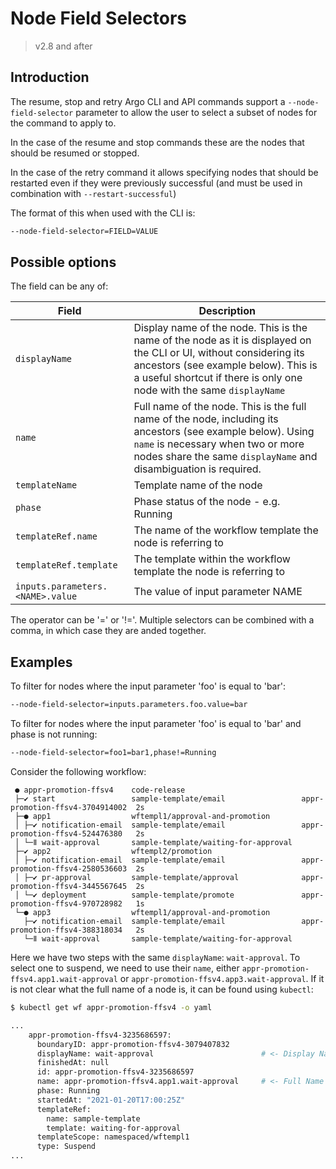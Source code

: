 # Node Field Selectors

> v2.8 and after

## Introduction

The resume, stop and retry Argo CLI and API commands support a `--node-field-selector` parameter to allow the user to select a subset of nodes for the command to apply to.

In the case of the resume and stop commands these are the nodes that should be resumed or stopped.

In the case of the retry command it allows specifying nodes that should be restarted even if they were previously successful (and must be used in combination with `--restart-successful`)

The format of this when used with the CLI is:

```bash
--node-field-selector=FIELD=VALUE
```

## Possible options

The field can be any of:

| Field | Description|
|----------|------------|
| `displayName`| Display name of the node. This is the name of the node as it is displayed on the CLI or UI, without considering its ancestors (see example below). This is a useful shortcut if there is only one node with the same `displayName` |
| `name`| Full name of the node. This is the full name of the node, including its ancestors (see example below). Using `name` is necessary when two or more nodes share the same `displayName` and disambiguation is required. |
| `templateName`| Template name of the node |
| `phase`| Phase status of the node - e.g. Running |
| `templateRef.name`| The name of the workflow template the node is referring to |
| `templateRef.template`| The template within the workflow template the node is referring to |
| `inputs.parameters.<NAME>.value`| The value of input parameter NAME |

The operator can be '=' or '!='. Multiple selectors can be combined with a comma, in which case they are anded together.

## Examples

To filter for nodes where the input parameter 'foo' is equal to 'bar':

```bash
--node-field-selector=inputs.parameters.foo.value=bar
```

To filter for nodes where the input parameter 'foo' is equal to 'bar' and phase is not running:

```bash
--node-field-selector=foo1=bar1,phase!=Running
```

Consider the following workflow:

```text
 ● appr-promotion-ffsv4    code-release
 ├─✔ start                 sample-template/email                 appr-promotion-ffsv4-3704914002  2s
 ├─● app1                  wftempl1/approval-and-promotion
 │ ├─✔ notification-email  sample-template/email                 appr-promotion-ffsv4-524476380   2s
 │ └─ǁ wait-approval       sample-template/waiting-for-approval
 ├─✔ app2                  wftempl2/promotion
 │ ├─✔ notification-email  sample-template/email                 appr-promotion-ffsv4-2580536603  2s
 │ ├─✔ pr-approval         sample-template/approval              appr-promotion-ffsv4-3445567645  2s
 │ └─✔ deployment          sample-template/promote               appr-promotion-ffsv4-970728982   1s
 └─● app3                  wftempl1/approval-and-promotion
   ├─✔ notification-email  sample-template/email                 appr-promotion-ffsv4-388318034   2s
   └─ǁ wait-approval       sample-template/waiting-for-approval
```

Here we have two steps with the same `displayName`: `wait-approval`. To select one to suspend, we need to use their
`name`, either `appr-promotion-ffsv4.app1.wait-approval` or `appr-promotion-ffsv4.app3.wait-approval`. If it is not clear
what the full name of a node is, it can be found using `kubectl`:

```bash
$ kubectl get wf appr-promotion-ffsv4 -o yaml

...
    appr-promotion-ffsv4-3235686597:
      boundaryID: appr-promotion-ffsv4-3079407832
      displayName: wait-approval                        # <- Display Name
      finishedAt: null
      id: appr-promotion-ffsv4-3235686597
      name: appr-promotion-ffsv4.app1.wait-approval     # <- Full Name
      phase: Running
      startedAt: "2021-01-20T17:00:25Z"
      templateRef:
        name: sample-template
        template: waiting-for-approval
      templateScope: namespaced/wftempl1
      type: Suspend
...
```

